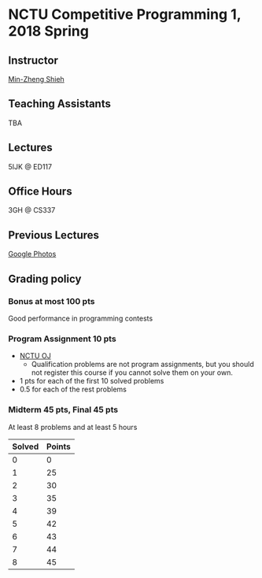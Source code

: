 # NCTU Competitive Programming 1, 2018 Spring

## Instructor
[Min-Zheng Shieh](mailto:mzshieh@nctu.edu.tw)

## Teaching Assistants
TBA

## Lectures
5IJK @ ED117

## Office Hours
3GH @ CS337

## Previous Lectures
[Google Photos](https://goo.gl/photos/QDtGKcUWEQNqWiDQ8)

## Grading policy
### Bonus at most 100 pts
Good performance in programming contests

### Program Assignment 10 pts
+ [NCTU OJ](https://oj.nctu.me/groups/11/problems/)
    + Qualification problems are not program assignments, but you should not register this course if you cannot solve them on your own.
+ 1 pts for each of the first 10 solved problems
+ 0.5 for each of the rest problems

### Midterm 45 pts, Final 45 pts
At least 8 problems and at least 5 hours

|Solved|Points|
|------|------|
|0|0|
|1|25|
|2|30|
|3|35|
|4|39|
|5|42|
|6|43|
|7|44|
|8|45|
